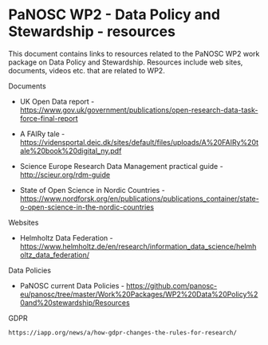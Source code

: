 # PaNOSC WP2 - Data Policy and Stewardship - resources

This document contains links to resources related to the PaNOSC WP2 work package on Data Policy and Stewardship. Resources include web sites, documents, videos etc. that are related to WP2.

Documents

* UK Open Data report - https://www.gov.uk/government/publications/open-research-data-task-force-final-report 

* A FAIRy tale - https://vidensportal.deic.dk/sites/default/files/uploads/A%20FAIRy%20tale%20book%20digital_ny.pdf

* Science Europe Research Data Management practical guide - http://scieur.org/rdm-guide

* State of Open Science in Nordic Countries - https://www.nordforsk.org/en/publications/publications_container/state-o-open-science-in-the-nordic-countries

Websites

* Helmholtz Data Federation - https://www.helmholtz.de/en/research/information_data_science/helmholtz_data_federation/

Data Policies

* PaNOSC current Data Policies - https://github.com/panosc-eu/panosc/tree/master/Work%20Packages/WP2%20Data%20Policy%20and%20stewardship/Resources

GDPR

    https://iapp.org/news/a/how-gdpr-changes-the-rules-for-research/

    
